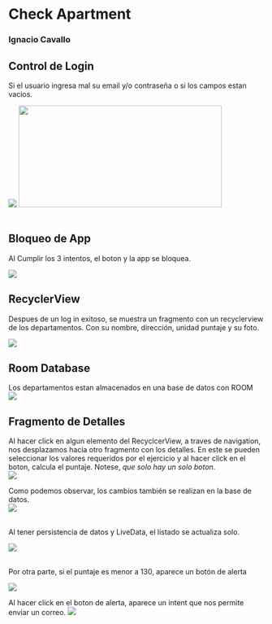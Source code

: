 <h1> Check Apartment</h1>

### Ignacio Cavallo


## Control de Login
Si el usuario ingresa mal su email y/o contraseña o si los campos estan vacios.
</br>

![](./imagenes/1.png)
 <img src="./images/1.png" width="400" height="200"/> 
</br>
</br>

## Bloqueo de App
Al Cumplir los 3 intentos, el boton y la app se bloquea.
</br>

![](./imagenes/2.png)

## RecyclerView
Despues de un log in exitoso, se muestra un fragmento con un recyclerview de los departamentos. Con su nombre, dirección, unidad puntaje y su foto.
</br>

![](./imagenes/3.png)


## Room Database
Los departamentos estan almacenados en una base de datos con ROOM
</br>
![](./imagenes/4.png)

## Fragmento de Detalles
Al hacer click en algun elemento del RecyclcerView, a traves de navigation, nos desplazamos hacia otro fragmento con los detalles. En este se pueden seleccionar los valores requeridos por el ejercicio y al hacer click en el boton, calcula el puntaje. Notese, *que solo hay un solo boton*.
</br>
![](./imagenes/5.png)

Como podemos observar, los cambios también se realizan en la base de datos.
</br>
![](./imagenes/6.png)

</br>
Al tener persistencia de datos y LiveData, el listado se actualiza solo.
</br>

![](./imagenes/7.png)

</br>
Por otra parte, si el puntaje es menor a 130, aparece un botón de alerta


![](./imagenes/8.png)
</br>

Al hacer click en el boton de alerta, aparece un intent que nos permite enviar un correo.
![](./imagenes/9.png)
</br>


